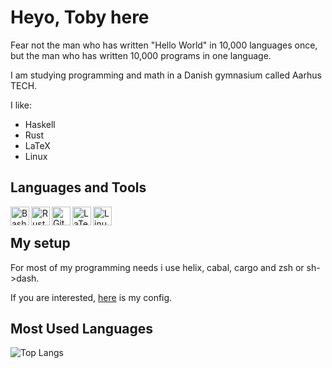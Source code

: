 # Heyo, Toby here

Fear not the man who has written "Hello World" in 10,000 languages once, but the man who has written 10,000 programs in one language.

I am studying programming and math in a Danish gymnasium called Aarhus TECH.

I like:
* Haskell
* Rust
* LaTeX
* Linux

## Languages and Tools
<!-- <p align="left"> -->
<img align="left" width="30px" height="auto" alt="Bash" title="Haskell" src="https://simpleicons.org/icons/haskell.svg" />
<img align="left" width="30px" height="auto" alt="Rust" title="Rust" src="https://simpleicons.org/icons/rust.svg" />
<img align="left" width="30px" height="auto" alt="Git" title="Git" src="https://simpleicons.org/icons/git.svg" />
<img align="left" width="30px" height="auto" alt="LaTex" title="LaTex" src="https://simpleicons.org/icons/latex.svg" />
<img align="left" width="30px" height="auto" alt="Linux" title="Linux" src="https://simpleicons.org/icons/linux.svg" />
<!-- </p> -->

<br/>

## My setup

For most of my programming needs i use helix, cabal, cargo and zsh or sh->dash.

If you are interested, [here](https://github.com/sandalbanditten/dotfiles) is my config.

## Most Used Languages

<!-- Github Stats -->
![Top Langs](https://github-readme-stats.vercel.app/api/top-langs/?username=sandalbanditten&hide_border=true&theme=github_dark)
